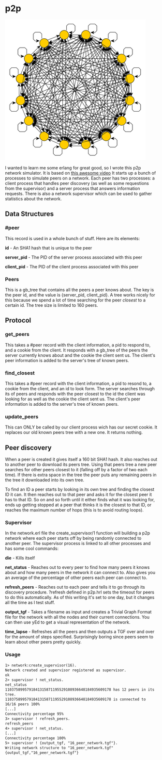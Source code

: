 # p2p
![16 peer network](https://raw.githubusercontent.com/bosco/p2p/master/16_peer_network.png)

I wanted to learn me some erlang for great good, so I wrote this p2p network simulator. It is based on [this awesome video](https://www.youtube.com/watch?v=kXyVqk3EbwE) It starts up a bunch of processes to simulate peers on a network. Each peer has two processes: a client process that handles peer discovery (as well as some requestions from the supervisor) and a server process that answers information requests. There is also a network supervisor which can be used to gather statistics about the network.

## Data Structures

### \#peer
This record is used in a whole bunch of stuff. Here are its elements:

**id** - An SHA1 hash that is unique to the peer

**server\_pid** - The PID of the server process associated with this peer

**client\_pid** - The PID of the client process associated with this peer

### Peers
This is a gb\_tree that contains all the peers a peer knows about. The key is the peer id, and the value is {server\_pid, client\_pid}. A tree works nicely for this because we spend a lot of time searching for the peer *closest* to a certain id. The tree size is limited to 160 peers.

## Protocol
### get\_peers
This takes a \#peer record with the client information, a pid to respond to, and a cookie from the client. It responds with a gb\_tree of the peers the server currently knows about and the cookie the client sent us. The client's peer information is added to the server's tree of known peers.
### find\_closest
This takes a \#peer record with the client information, a pid to resond to, a cookie from the client, and an id to look form. The server searches through its of peers and responds with the peer closest to the id the client was looking for as well as the cookie the client sent us. The client's peer information is added to the server's tree of known peers.
### update\_peers
This can ONLY be called by our client process wich has our secret cookie. It replaces our old known peers tree with a new one. It returns nothing.

## Peer discovery
When a peer is created it gives itself a 160 bit SHA1 hash. It also reaches out to another peer to download its peers tree. Using that peers tree a new peer searches for other peers closest to it (falling off by a factor of two each time). If there is extra space in the tree the peer puts any remaining peers in the tree it downloaded into its own tree.

To find an ID a peer starts by looking in its own tree and finding the closest ID it can. It then reaches out to that peer and asks it for the closest peer it has to that ID. So on and so forth until it either finds what it was looking for, ends up getting stopped at a peer that thinks it is the closest to that ID, or reaches the maximum number of hops (this is to avoid routing loops).

### Supervisor
In the network.erl file the create\_supervisor/1 function will building a p2p network where each peer starts off by being randomly connected to another peer. The supervisor process is linked to all other processes and has some cool commands:

**die** - Kills itself

**net\_status** - Reaches out to every peer to find how many peers it knows about and how many peers in the network it can connect to. Also gives you an average of the percentage of other peers each peer can connect to.

**refresh_peers** - Reaches out to each peer and tells it to go through its discovery procedure. ?refresh defined in p2p.hrl sets the timeout for peers to do this automatically. As of this writing it's set to one day, but it changes all the time as I test stuff.

**output_tgf** - Takes a filename as input and creates a Trivial Graph Format file for the network with all the nodes and their current connections. You can then use yEd to get a visual representation of the network.

**time_lapse** - Refreshes all the peers and then outputs a TGF over and over for the amount of steps specified. Surprisingly boring since peers seem to learn about other peers pretty quickly. 

### Usage

```
1> network:create_supervisor(16).
Network created and supervisor registered as supervisor.
ok
2> supervisor ! net_status.
net_status
1103758995791841315871195529108936648184935609178 has 12 peers in its tree.
1103758995791841315871195529108936648184935609178 is connected to 16/16 peers 100%
[...]
Connectivity percentage 95%
3> supervisor ! refresh_peers.
refresh_peers
4> supervisor ! net_status.
[...]
Connectivity percentage 100%
5> supervisor ! {output_tgf, "16_peer_network.tgf"}.
Writing network structure to "16_peer_network.tgf"
{output_tgf,"16_peer_network.tgf"}
```
